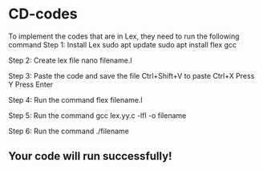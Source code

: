 # CD-codes
To implement the codes that are in Lex, they need to run the following command
Step 1: Install Lex
sudo apt update
sudo apt install flex gcc

Step 2: Create lex file
nano filename.l

Step 3: Paste the code and save the file
Ctrl+Shift+V to paste
Ctrl+X
Press Y
Press Enter

Step 4: Run the command
flex filename.l

Step 5: Run the command
gcc lex.yy.c -lfl -o filename

Step 6: Run the command
./filename

Your code will run successfully!
------------------------------------------------------------------------------------------------------------------------------------------------------------------------------
